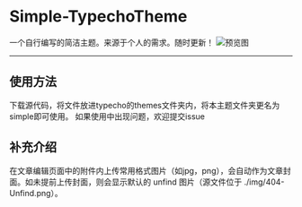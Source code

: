 # Simple-TypechoTheme
一个自行编写的简洁主题。来源于个人的需求。随时更新！
![预览图](https://user-images.githubusercontent.com/67405384/161282036-33554f74-e004-4f95-825b-a02ff50f7d7b.png)

---

## 使用方法
下载源代码，将文件放进typecho的themes文件夹内，将本主题文件夹更名为simple即可使用。
如果使用中出现问题，欢迎提交issue

## 补充介绍
在文章编辑页面中的附件内上传常用格式图片（如jpg，png），会自动作为文章封面。如未提前上传封面，则会显示默认的 unfind 图片（源文件位于 ./img/404-Unfind.png）。
